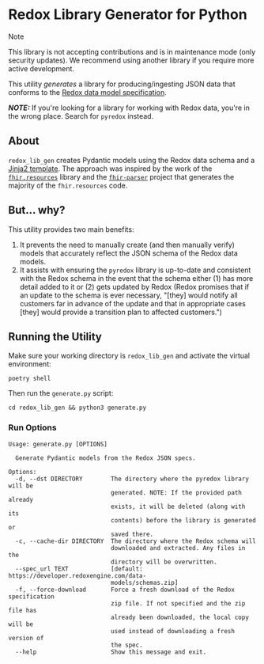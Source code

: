 # Redox Library Generator for Python
> [!NOTE]  
> This library is not accepting contributions and is in maintenance mode (only security updates). We recommend using another library if you require more active development.

This utility *generates* a library for producing/ingesting JSON data that conforms
to the [Redox
data model specification](https://developer.redoxengine.com/data-models/).

_**NOTE:**_ If you're looking for a library for working with Redox data, you're in
the wrong place. Search for `pyredox` instead.

## About

`redox_lib_gen` creates Pydantic models using the Redox data schema and a [Jinja2
template](https://jinja.palletsprojects.com/en/3.0.x/templates/). The approach was
inspired by the work of the
[`fhir.resources`](https://pypi.org/project/fhir.resources/) library and the
[`fhir-parser`](https://github.com/nazrulworld/fhir-parser) project that generates
the majority of the `fhir.resources` code.


## But... why?

This utility provides two main benefits:

1. It prevents the need to manually create (and then manually verify) models that
   accurately reflect the JSON schema of the Redox data models.
2. It assists with ensuring the `pyredox` library is up-to-date and consistent with
   the Redox schema in the event that the schema either (1) has more detail added to
   it or (2) gets updated by Redox (Redox promises that if an update to the schema
   is ever necessary, "[they] would notify all customers far in advance of the update
   and that in appropriate cases [they] would provide a transition plan to affected
   customers.")


## Running the Utility

Make sure your working directory is `redox_lib_gen` and activate the virtual
environment:

```shell
poetry shell
```

Then run the `generate.py` script:

```shell
cd redox_lib_gen && python3 generate.py
```

### Run Options

```
Usage: generate.py [OPTIONS]

  Generate Pydantic models from the Redox JSON specs.

Options:
  -d, --dst DIRECTORY        The directory where the pyredox library will be
                             generated. NOTE: If the provided path already
                             exists, it will be deleted (along with its
                             contents) before the library is generated or
                             saved there.
  -c, --cache-dir DIRECTORY  The directory where the Redox schema will
                             downloaded and extracted. Any files in the
                             directory will be overwritten.
  --spec_url TEXT            [default: https://developer.redoxengine.com/data-
                             models/schemas.zip]
  -f, --force-download       Force a fresh download of the Redox specification
                             zip file. If not specified and the zip file has
                             already been downloaded, the local copy will be
                             used instead of downloading a fresh version of
                             the spec.
  --help                     Show this message and exit.
```
